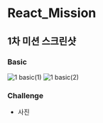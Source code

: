 # React_Mission

## 1차 미션 스크린샷

### Basic

![1 basic(1)](https://user-images.githubusercontent.com/93138778/154805326-23d78019-fd59-42b7-8ebf-7a2a45829b25.png)
![1 basic(2)](https://user-images.githubusercontent.com/93138778/154805167-01ee562f-0b38-4798-8e25-4389be8766a9.PNG)

### Challenge

- 사진
